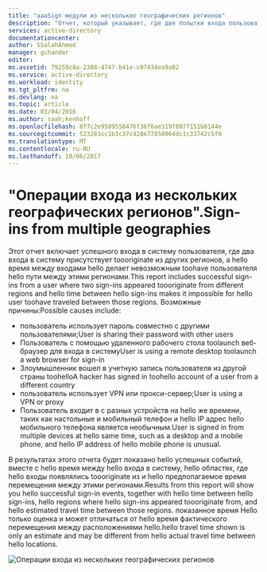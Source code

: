 ```yaml
---
title: "aaaSign модули из нескольких географических регионов"
description: "Отчет, который указывает, где две попытки входа пользователей появлялись toooriginate из различных регионов и hello время между входами hello указывает на невозможность toohave пользователя hello переместиться из одной области."
services: active-directory
documentationcenter: 
author: SSalahAhmed
manager: gchander
editor: 
ms.assetid: 79259c8a-2388-4747-b41e-c07434ea9a02
ms.service: active-directory
ms.workload: identity
ms.tgt_pltfrm: na
ms.devlang: na
ms.topic: article
ms.date: 03/04/2016
ms.author: saah;kenhoff
ms.openlocfilehash: 8f7c2e9589558476f36f6ae319f807f151b6144e
ms.sourcegitcommit: 523283cc1b3c37c428e77850964dc1c33742c5f0
ms.translationtype: MT
ms.contentlocale: ru-RU
ms.lasthandoff: 10/06/2017
---
```

# <a name="sign-ins-from-multiple-geographies"></a><span data-ttu-id="50075-103">"Операции входа из нескольких географических регионов".</span><span class="sxs-lookup"><span data-stu-id="50075-103">Sign-ins from multiple geographies</span></span>
<span data-ttu-id="50075-104">Этот отчет включает успешного входа в систему пользователя, где два входа в систему присутствует toooriginate из других регионов, а hello время между входами hello делает невозможным toohave пользователя hello пути между этими регионами.</span><span class="sxs-lookup"><span data-stu-id="50075-104">This report includes successful sign-ins from a user where two sign-ins appeared toooriginate from different regions and hello time between hello sign-ins makes it impossible for hello user toohave traveled between those regions.</span></span> <span data-ttu-id="50075-105">Возможные причины:</span><span class="sxs-lookup"><span data-stu-id="50075-105">Possible causes include:</span></span>

* <span data-ttu-id="50075-106">пользователь использует пароль совместно с другими пользователями;</span><span class="sxs-lookup"><span data-stu-id="50075-106">User is sharing their password with other users</span></span>
* <span data-ttu-id="50075-107">Пользователь с помощью удаленного рабочего стола toolaunch веб-браузер для входа в систему</span><span class="sxs-lookup"><span data-stu-id="50075-107">User is using a remote desktop toolaunch a web browser for sign-in</span></span>
* <span data-ttu-id="50075-108">Злоумышленник вошел в учетную запись пользователя из другой страны toohello</span><span class="sxs-lookup"><span data-stu-id="50075-108">A hacker has signed in toohello account of a user from a different country</span></span>
* <span data-ttu-id="50075-109">пользователь использует VPN или прокси-сервер;</span><span class="sxs-lookup"><span data-stu-id="50075-109">User is using a VPN or proxy</span></span>
* <span data-ttu-id="50075-110">Пользователь входит в с разных устройств на hello же времени, таких как настольные и мобильный телефон и hello IP адрес hello мобильного телефона является необычным.</span><span class="sxs-lookup"><span data-stu-id="50075-110">User is signed in from multiple devices at hello same time, such as a desktop and a mobile phone, and hello IP address of hello mobile phone is unusual.</span></span>

<span data-ttu-id="50075-111">В результатах этого отчета будет показано hello успешных событий, вместе с hello время между hello входа в систему, hello областях, где hello входы появлялись toooriginate из и hello предполагаемое время перемещения между этими регионами.</span><span class="sxs-lookup"><span data-stu-id="50075-111">Results from this report will show you hello successful sign-in events, together with hello time between hello sign-ins, hello regions where hello sign-ins appeared toooriginate from, and hello estimated travel time between those regions.</span></span> <span data-ttu-id="50075-112">показанное время Hello только оценка и может отличаться от hello время фактического перемещения между расположениями hello.</span><span class="sxs-lookup"><span data-stu-id="50075-112">hello travel time shown is only an estimate and may be different from hello actual travel time between hello locations.</span></span>

![Операции входа из нескольких географических регионов](./media/active-directory-reporting-sign-ins-from-multiple-geographies/signInsFromMultipleGeographies.PNG)

